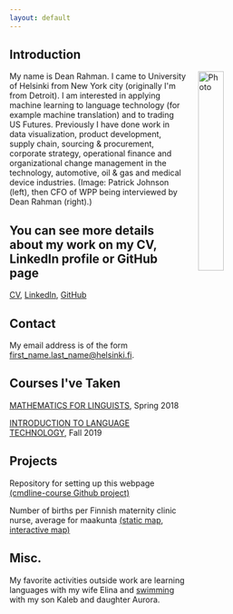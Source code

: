 ```yaml
---
layout: default
---
```


## Introduction

<img src="http://img.youtube.com/vi/I_THXnIoxNg/0.jpg" alt="Photo" hspace="20" width="30%" align="right"/>
My name is Dean Rahman. I came to University of Helsinki from New York city (originally I'm from Detroit).
I am interested in applying machine learning to language technology (for example machine translation) and to trading US Futures.
Previously I have done work in data visualization, product development, supply chain, sourcing & procurement, corporate strategy, operational finance and organizational change management in the technology, automotive, oil & gas and medical device industries.
(Image: Patrick Johnson (left), then CFO of WPP being interviewed by Dean Rahman (right).) 

## You can see more details about my work on my CV, LinkedIn profile or GitHub page
[CV](https://www.overleaf.com/read/sgqdmjtjbcqq), [LinkedIn](https://www.linkedin.com/in/deanrahman), [GitHub](https://github.com/dean-rahman/)

## Contact

My email address is of the form first_name.last_name@helsinki.fi. 

## Courses I've Taken

[MATHEMATICS FOR LINGUISTS](https://courses.helsinki.fi/en/kik-lg209/130394667), Spring 2018

[INTRODUCTION TO LANGUAGE TECHNOLOGY](https://courses.helsinki.fi/en/kik-405/130355898), Fall 2019

## Projects
Repository for setting up this webpage [(cmdline-course Github project)](https://github.com/dean-rahman/dean-rahman.github.io)

Number of births per Finnish maternity clinic nurse, average for maakunta [(static map](https://autogis-2018.github.io/exercise-5-dean-rahman/Exercise_5_Problem_1_static_map_w_basemap.png), [interactive map)](https://autogis-2018.github.io/exercise-5-dean-rahman/Exercise_5_Problem_2_Interactive_Map.html)

## Misc. 

My favorite activities outside work are learning languages with my wife Elina and [swimming](https://www.espoo.fi/en-US/Culture_and_sport/Sports/Sports_and_Recreation_Facilities/Swimming_halls/Leppavaara) with my son Kaleb and daughter Aurora.